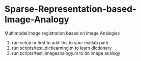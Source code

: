 Sparse-Representation-based-Image-Analogy
=========================================

Multimodal image registration based on Image Analogies


1. run setup.m first to add libs to your matlab path
2. run scripts/test_dictlearning.m to learn dictionary
3. run scripts/test_imageanalogy.m to do image analogy